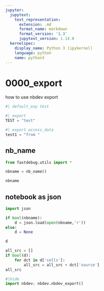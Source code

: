 ```yaml
---
jupyter:
  jupytext:
    text_representation:
      extension: .md
      format_name: markdown
      format_version: '1.3'
      jupytext_version: 1.14.0
  kernelspec:
    display_name: Python 3 (ipykernel)
    language: python
    name: python3
---
```


# 0000_export
how to use nbdev export 

```python
#| default_exp test
```

```python
#| export
TEST = "test"
```

```python
#| export access_data
test1 = "from "
```

## nb_name

```python
from fastdebug.utils import *
```

```python
nbname = nb_name()
```

```python
nbname
```

## notebook as json

```python
import json
```

```python
if bool(nbname):
    d = json.load(open(nbname,'r'))
else: 
    d = None
```

```python
d
```

```python
all_src = []
if bool(d):
    for dct in d['cells']:
        all_src = all_src + dct['source']
all_src
```

```python
#|hide
import nbdev; nbdev.nbdev_export()
```

```python

```
